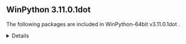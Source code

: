 ## WinPython 3.11.0.1dot 

The following packages are included in WinPython-64bit v3.11.0.1dot .

<details>

### Tools

Name | Version | Description
-----|---------|------------


### Python packages

Name | Version | Description
-----|---------|------------
[Python](http://www.python.org/) | 3.11.0 | Python programming language with standard library
[msvc_runtime](https://pypi.org/project/msvc_runtime) | 14.32.31326 | Install the Microsoft&#8482; Visual C++&#8482; runtime DLLs to the sys.prefix and Scripts directories
[pip](https://pypi.org/project/pip) | 22.3 | The PyPA recommended tool for installing Python packages.
[setuptools](https://pypi.org/project/setuptools) | 65.5.0 | Easily download, build, install, upgrade, and uninstall Python packages
[sqlite_bro](https://pypi.org/project/sqlite_bro) | 0.12.2 | a graphic SQLite Client in 1 Python file
[wheel](https://pypi.org/project/wheel) | 0.37.1 | A built-package format for Python
[winpython](http://winpython.github.io/) | 5.1.20221030 | WinPython distribution tools, including WPPM

</details>
